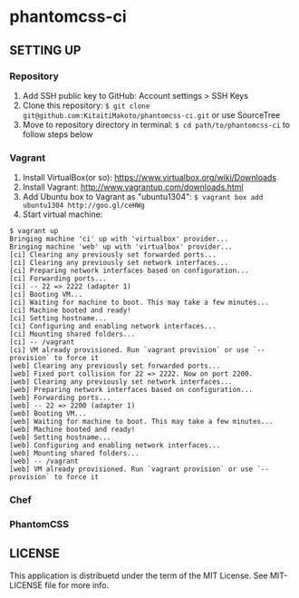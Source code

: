 phantomcss-ci
=============

SETTING UP
-----

### Repository

1. Add SSH public key to GitHub: Account settings > SSH Keys
2. Clone this repository: `$ git clone git@github.com:KitaitiMakoto/phantomcss-ci.git` or use SourceTree
3. Move to repository directory in terminal: `$ cd path/to/phantomcss-ci` to follow steps below

### Vagrant

1. Install VirtualBox(or so): https://www.virtualbox.org/wiki/Downloads
2. Install Vagrant: http://www.vagrantup.com/downloads.html
3. Add Ubuntu box to Vagrant as "ubuntu1304": `$ vagrant box add ubuntu1304 http://goo.gl/ceHWg`
4. Start virtual machine:

```
$ vagrant up
Bringing machine 'ci' up with 'virtualbox' provider...
Bringing machine 'web' up with 'virtualbox' provider...
[ci] Clearing any previously set forwarded ports...
[ci] Clearing any previously set network interfaces...
[ci] Preparing network interfaces based on configuration...
[ci] Forwarding ports...
[ci] -- 22 => 2222 (adapter 1)
[ci] Booting VM...
[ci] Waiting for machine to boot. This may take a few minutes...
[ci] Machine booted and ready!
[ci] Setting hostname...
[ci] Configuring and enabling network interfaces...
[ci] Mounting shared folders...
[ci] -- /vagrant
[ci] VM already provisioned. Run `vagrant provision` or use `--provision` to force it
[web] Clearing any previously set forwarded ports...
[web] Fixed port collision for 22 => 2222. Now on port 2200.
[web] Clearing any previously set network interfaces...
[web] Preparing network interfaces based on configuration...
[web] Forwarding ports...
[web] -- 22 => 2200 (adapter 1)
[web] Booting VM...
[web] Waiting for machine to boot. This may take a few minutes...
[web] Machine booted and ready!
[web] Setting hostname...
[web] Configuring and enabling network interfaces...
[web] Mounting shared folders...
[web] -- /vagrant
[web] VM already provisioned. Run `vagrant provision` or use `--provision` to force it
```

### Chef

### PhantomCSS


LICENSE
-------
This application is distribuetd under the term of the MIT License. See MIT-LICENSE file for more info.
